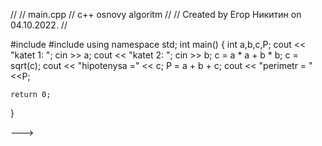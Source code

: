 //
//  main.cpp
//  c++ osnovy algoritm
//
//  Created by Егор Никитин on 04.10.2022.
//

#include <iostream>
#include <cmath>
using namespace std;
int main()
{
    int a,b,c,P;
    cout << "katet 1: ";
    cin >> a;
    cout << "katet 2: ";
    cin >> b;
    c = a * a + b * b;
    c = sqrt(c);
    cout << "hipotenysa =" << c;
    P = a + b + c;
    cout << "perimetr = " <<P;
    
    
    return 0;
}

--->
